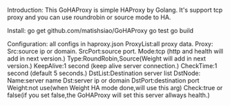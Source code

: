 Introduction:
  This GoHAProxy is simple HAProxy by Golang.
  It's support tcp proxy and you can use roundrobin or source mode to HA.
  

Install:
  go get github.com/matishsiao/GoHAProxy
  go test
  go build

Configuration:
  all configs in haproxy.json
  ProxyList:all proxy data.
  Proxy:
      Src:source ip or domain.
      SrcPort:source port.
      Mode:tcp (http and health will add in next version.)
      Type:RoundRobin,Source(Weight will add in next version.)
      KeepAlive:1 second (keep alive server connection.)
      CheckTime:1 second (default 5 seconds.)
      DstList:Destination server list
	DstNode:
          Name:server name
          Dst:server ip or domain
          DstPort:destination port
          Weight:not use(when Weight HA mode done,will use this arg)
          Check:true or false(if you set false,the GoHAProxy will set this server allways health.)
